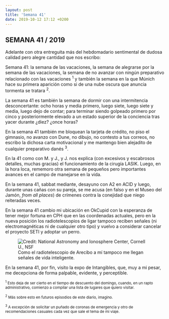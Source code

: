 ```yaml
---
layout: post
title: 'Semana 41'
date: 2019-10-12 17:12 +0200
---
```


## SEMANA 41 / 2019

Adelante con otra entreguita más del hebdomadario sentimental de dudosa calidad pero alegre cantidad que nos escribo:

<!-- more -->

Semana 41: la semana de las vacaciones, la semana de alegrarse por la semana de las vacaciones, la semana de no avanzar con ningún preparativo relacionado con las vacaciones <sup>1</sup> y también la semana en la que Múnich hace su primera aparición como si de una nube oscura que anuncia tormenta se tratara <sup>2</sup>.

La semana 41 es también la semana de dormir con una intermitencia desconcertante: ocho horas y media primero, luego siete, luego siete y media, luego dejo de contar; para terminar siendo golpeado primero por cinco y posteriormente elevado a un estado superior de la conciencia tras yacer durante ¿diez? ¿once horas?  

En la semana 41 también me bloquean la tarjeta de crédito, no piso el gimnasio, no avanzo con Dune, no dibujo, no contesto a tus correos, no escribo la dichosa carta motivacional y me mantengo bien alejadito de cualquier preparativo danés <sup>3</sup>.

En la 41 como con M. y J., y J. nos explica (con excesivos y escabrosos detalles, muchas gracias) el funcionamiento de la cirugía LASIK. Luego, en la hora loca, rememoro otra semana de pequeños pero importantes avances en el campo de manejarse en la vida.

En la semana 41, sabbat mediante, desayuno con A2 en ACID y luego, durante unas cañas con su pareja, se me acusa (en falso y en el Museo del Jamón, *from all places*) de crímenes contra la conejidad que niego reiteradas veces.  

En la semana 41 cambio mi ubicación en OkCupid con la esperanza de tener mejor fortuna en CPH que en las coordenadas actuales, pero en la nueva posición los radiotelescopios de ligar tampoco reciben señales (ni electromagnéticas ni de cualquier otro tipo) y vuelvo a considerar cancelar el proyecto SETI y adoptar un perro.  

<figure class="Figure">
<img class="Figure__image is-bn lazy" data-src="https://apod.nasa.gov/apod/image/arecibo_naic.gif" alt="Credit: National Astronomy and Ionosphere Center, Cornell U., NSF">
<figcaption class="Figure__caption">Como el radiotelescopio de Arecibo a mí tampoco me llegan señales de vida inteligente.</figcaption>
</figure>

En la semana 41, por fin, visito la expo de Intangibles, que, muy a mi pesar, me decepciona de forma palpable, evidente, y perceptible.

<p><small><sup>1</sup> Esto deja de ser cierto en el tiempo de descuento del domingo, cuando, en un rapto administrativo, comienzo a compilar una lista de lugares que quiero visitar.</small></p>
<p><small><sup>2</sup> Más sobre esto en futuros episodios de este diario, imagino.</small></p>
<p><small><sup>3</sup> A excepción de solicitar un puñado de coronas de emergencia y otro de recomendaciones casuales cada vez que sale el tema de mi viaje.</small></p>
